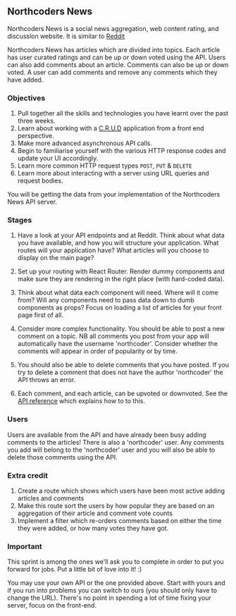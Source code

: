 ## Northcoders News

Northcoders News is a social news aggregation, web content rating, and discussion website. It is similar to [Reddit](https://www.reddit.com/)

Northcoders News has articles which are divided into topics. Each article has user curated ratings and can be up or down voted using the API.
Users can also add comments about an article. Comments can also be up or down voted. A user can add comments and remove any comments which
they have added.

### Objectives

1.  Pull together all the skills and technologies you have learnt over the past three weeks.
2.  Learn about working with a [C.R.U.D](https://en.wikipedia.org/wiki/Create,_read,_update_and_delete) application from a front end perspective.
3.  Make more advanced asynchronous API calls.
4.  Begin to familiarise yourself with the various HTTP response codes and update your UI accordingly.
5.  Learn more common HTTP request types `POST`, `PUT` & `DELETE`
6.  Learn more about interacting with a server using URL queries and request bodies.

You will be getting the data from your implementation of the Northcoders News API server.

### Stages

1.  Have a look at your API endpoints and at Reddit. Think about what data you have available, and how you will structure your application. What routes will your application have? What articles will you choose to display on the main page?

2.  Set up your routing with React Router. Render dummy components and make sure they are rendering in the right place (with hard-coded data).

3.  Think about what data each component will need. Where will it come from? Will any components need to pass data down to dumb components as props? Focus on loading a list of articles for your front page first of all.

4.  Consider more complex functionality. You should be able to post a new comment on a topic. NB all comments you post from your app will automatically have the username 'northcoder'. Consider whether the comments will appear in order of popularity or by time.

5.  You should also be able to delete comments that you have posted. If you try to delete a comment that does not have the author 'northcoder' the API throws an error.

6.  Each comment, and each article, can be upvoted or downvoted. See the [API reference](https://northcoders-news-api.herokuapp.com/) which explains how to to this.

### Users

Users are available from the API and have already been busy adding comments to the articles!
There is also a 'northcoder' user. Any comments you add will belong to the 'northcoder' user and you will also be able to delete those comments using the API.

### Extra credit

1.  Create a route which shows which users have been most active adding articles and comments
2.  Make this route sort the users by how popular they are based on an aggregation of their article and comment vote counts
3.  Implement a filter which re-orders comments based on either the time they were added, or how many votes they have got.

### Important

This sprint is among the ones we'll ask you to complete in order to put you forward for jobs. Put a little bit of love into it! :)

You may use your own API or the one provided above. Start with yours and if you run into problems you can switch to ours (you should only have to change the URL). There's no point in spending a lot of time fixing your server, focus on the front-end.
